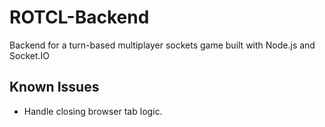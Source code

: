 # ROTCL-Backend
Backend for a turn-based multiplayer sockets game built with Node.js and Socket.IO


## Known Issues
- Handle closing browser tab logic.